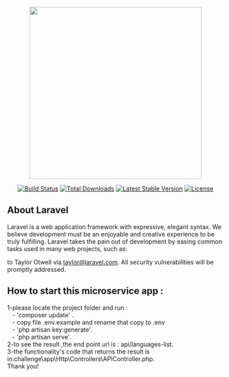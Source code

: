 <p align="center"><img src="https://res.cloudinary.com/dtfbvvkyp/image/upload/v1566331377/laravel-logolockup-cmyk-red.svg" width="400"></p>

<p align="center">
<a href="https://travis-ci.org/laravel/framework"><img src="https://travis-ci.org/laravel/framework.svg" alt="Build Status"></a>
<a href="https://packagist.org/packages/laravel/framework"><img src="https://poser.pugx.org/laravel/framework/d/total.svg" alt="Total Downloads"></a>
<a href="https://packagist.org/packages/laravel/framework"><img src="https://poser.pugx.org/laravel/framework/v/stable.svg" alt="Latest Stable Version"></a>
<a href="https://packagist.org/packages/laravel/framework"><img src="https://poser.pugx.org/laravel/framework/license.svg" alt="License"></a>
</p>

## About Laravel

Laravel is a web application framework with expressive, elegant syntax. We believe development must be an enjoyable and creative experience to be truly fulfilling. Laravel takes the pain out of development by easing common tasks used in many web projects, such as:

 to Taylor Otwell via [taylor@laravel.com](mailto:taylor@laravel.com). All security vulnerabilities will be promptly addressed.
 
 ## How to start this microservice app :
1-please locate the project folder and run : <br>
&nbsp;&nbsp;&nbsp;- 'composer update' .<br>
&nbsp;&nbsp;&nbsp;- copy file .env.example and rename that copy to .env <br>
&nbsp;&nbsp;&nbsp;- 'php artisan key:generate'.<br>
&nbsp;&nbsp;&nbsp;- 'php artisan serve'.<br>
2-to see the result ,the end point url is : api/languages-list.<br>
3-the functionality's code that returns the result is in:challenge\app\Http\Controllers\APIController.php.<br>
 Thank you!




